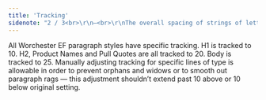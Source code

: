 ```yaml
---
title: 'Tracking'
sidenote: "2 / 3<br>\r\n—<br>\r\nThe overall spacing of strings of letters, sentences and paragraphs"
---
```


All Worchester EF paragraph styles have specific tracking. H1 is tracked to 10. H2, Product Names and Pull Quotes are all tracked to 20. Body is tracked to 25. Manually adjusting tracking for specific lines of type is allowable in order to prevent orphans and widows or to smooth out paragraph rags — this adjustment shouldn’t extend past 10 above or 10 below original setting.